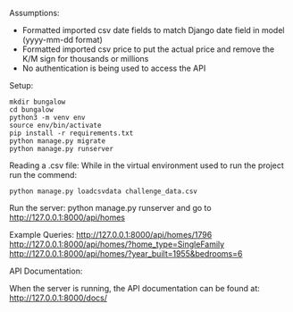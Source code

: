 Assumptions:

- Formatted imported csv date fields to match Django date field in model (yyyy-mm-dd format)
- Formatted imported csv price to put the actual price and remove the K/M sign for thousands or millions
- No authentication is being used to access the API

Setup:

    mkdir bungalow
    cd bungalow
    python3 -m venv env
    source env/bin/activate
    pip install -r requirements.txt
    python manage.py migrate
    python manage.py runserver
    
Reading a .csv file:
While in the virtual environment used to run the project run the commend:

    python manage.py loadcsvdata challenge_data.csv 

Run the server: python manage.py runserver and go to http://127.0.0.1:8000/api/homes 

Example Queries:
    http://127.0.0.1:8000/api/homes/1796 <br>
    http://127.0.0.1:8000/api/homes/?home_type=SingleFamily <br>
    http://127.0.0.1:8000/api/homes/?year_built=1955&bedrooms=6 <br>
    
API Documentation: 

When the server is running, the API documentation can be found at: http://127.0.0.1:8000/docs/
